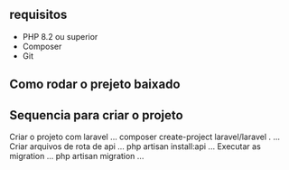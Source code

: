 ## requisitos

* PHP 8.2 ou superior
* Composer
* Git

## Como rodar o prejeto baixado


## Sequencia para criar o projeto
Criar o projeto com laravel 
...
composer create-project laravel/laravel .
...
Criar arquivos de rota de api
...
php artisan install:api
...
Executar as migration
...
php artisan migration
...
